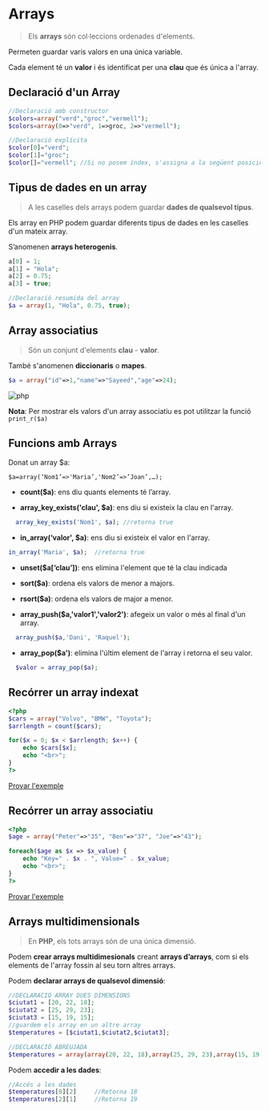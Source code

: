 # Arrays

> Els **arrays** són col·leccions ordenades d'elements.

Permeten guardar varis valors en una única variable.

Cada element té un **valor** i és identificat per una **clau** que és única a l'array.

## Declaració d'un Array

```php
//Declaració amb constructor
$colors=array("verd","groc","vermell");
$colors=array(0=>"verd", 1=>groc, 2=>"vermell");

//Declaració explícita
$color[0]="verd";
$color[1]="groc";
$color[]="vermell";	//Si no posem índex, s'assigna a la següent posició.
```

## Tipus de dades en un array

> A les caselles dels arrays podem guardar **dades de qualsevol tipus**.

Els array en PHP podem guardar diferents tipus de dades en les caselles d'un mateix array.

S’anomenen **arrays heterogenis**.
	
```php
a[0] = 1;
a[1] = "Hola";
a[2] = 0.75;
a[3] = true;

//Declaració resumida del array
$a = array(1, "Hola", 0.75, true);
```

## Array associatius

> Són un conjunt d'elements **clau** - **valor**.

També s'anomenen **diccionaris** o **mapes**.

```php
$a = array("id"=>1,"name"=>"Sayeed","age"=>24);
```

![php](http://programmingsphere.com/wp-content/uploads/2015/07/associative-array-in-PHP.jpg) 

**Nota**: Per mostrar els valors d'un array associatiu es pot utilitzar la funció `print_r($a)`

## Funcions amb Arrays

Donat un array $a:

`$a=array(‘Nom1’=>'Maria’,'Nom2’=>’Joan’,…);`

* **count($a)**: ens diu quants elements té l’array.

* **array_key_exists('clau', $a)**: ens diu si existeix la clau en l'array.

```php
  array_key_exists('Nom1', $a);	//retorna true
```
* **in_array(‘valor', $a)**: ens diu si existeix el valor en l'array.
```php
in_array('Maria', $a);	//retorna true
```

* **unset($a[‘clau’])**: ens elimina l'element que té la clau indicada

* **sort($a)**: ordena els valors de menor a majors.

* **rsort($a)**: ordena els valors de major a menor.

* **array_push($a,'valor1','valor2')**: afegeix un valor o més al final d'un array.

```php
  array_push($a,'Dani', 'Raquel');
```
* **array_pop($a')**: elimina l'últim element de l'array i retorna el seu valor.

```php
  $valor = array_pop($a);
```
## Recórrer un array indexat

```php
<?php
$cars = array("Volvo", "BMW", "Toyota");
$arrlength = count($cars);

for($x = 0; $x < $arrlength; $x++) {
    echo $cars[$x];
    echo "<br>";
}
?>
```

[Provar l'exemple](https://www.w3schools.com/php/showphp.asp?filename=demo_array_num_loop)

## Recórrer un array associatiu

```php
<?php
$age = array("Peter"=>"35", "Ben"=>"37", "Joe"=>"43");

foreach($age as $x => $x_value) {
    echo "Key=" . $x . ", Value=" . $x_value;
    echo "<br>";
}
?>
```

[Provar l'exemple](https://www.w3schools.com/php/showphp.asp?filename=demo_array_assoc_loop)

## Arrays multidimensionals

> En **PHP**, els tots arrays són de una única dimensió.

Podem **crear arrays multidimesionals** creant **arrays d’arrays**, com si els elements de l'array fossin al seu torn altres arrays. 

Podem **declarar arrays de qualsevol dimensió**: 

```php
//DECLARACIÓ ARRAY DUES DIMENSIONS
$ciutat1 = [20, 22, 18];
$ciutat2 = [25, 29, 23];
$ciutat3 = [15, 19, 15];
//guardem els array en un altre array
$temperatures = [$ciutat1,$ciutat2,$ciutat3];

//DECLARACIÓ ABREUJADA
$temperatures = array(array(20, 22, 18),array(25, 29, 23),array(15, 19, 15));
```

Podem **accedir a les dades**:

```php
//Accés a les dades
$temperatures[0][2]		//Retorna 18
$temperatures[2][1]		//Retorna 19
```




